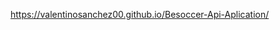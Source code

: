<a href="https://valentinosanchez00.github.io/Besoccer-Api-Aplication/">https://valentinosanchez00.github.io/Besoccer-Api-Aplication/ </a>
